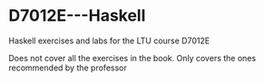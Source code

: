 # D7012E---Haskell
Haskell exercises and labs for the LTU course D7012E

Does not cover all the exercises in the book. Only covers the ones recommended by the professor

